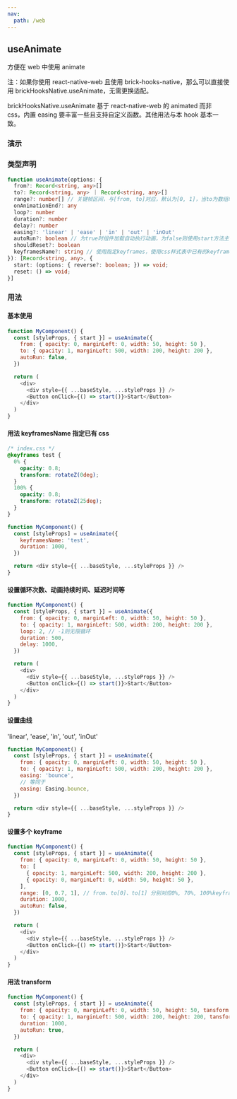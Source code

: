 ```yaml
---
nav:
  path: /web
---
```


## useAnimate

方便在 web 中使用 animate

注：如果你使用 react-native-web 且使用 brick-hooks-native，那么可以直接使用 brickHooksNative.useAnimate，无需更换适配。

brickHooksNative.useAnimate 基于 react-native-web 的 animated 而非 css，内置 easing 要丰富一些且支持自定义函数。其他用法与本 hook 基本一致。

### 演示

<code src="./demo.jsx"></code>

### 类型声明

```typescript
function useAnimate(options: {
  from?: Record<string, any>[]
  to?: Record<string, any> ｜ Record<string, any>[]
  range?: number[] // 关键帧区间，与[from, to]对应，默认为[0, 1]，当to为数组时, 对应[from, ...to]，如：[0, 0.7, 1]，默认为均分
  onAnimationEnd?: any
  loop?: number
  duration?: number
  delay?: number
  easing?: 'linear' | 'ease' | 'in' | 'out' | 'inOut'
  autoRun?: boolean // 为true时组件加载自动执行动画，为false则使用start方法主动触发动画
  shouldReset?: boolean
  keyframesName?: string // 使用指定keyframes，使用css样式表中已有的keyframes，设置这个值之后from、to、range无效
}): [Record<string, any>, {
  start: (options: { reverse?: boolean; }) => void;
  reset: () => void;
}]
```

### 用法

#### 基本使用

```javascript
function MyComponent() {
  const [styleProps, { start }] = useAnimate({
    from: { opacity: 0, marginLeft: 0, width: 50, height: 50 },
    to: { opacity: 1, marginLeft: 500, width: 200, height: 200 },
    autoRun: false,
  })

  return (
    <div>
      <div style={{ ...baseStyle, ...styleProps }} />
      <Button onClick={() => start()}>Start</Button>
    </div>
  )
}
```

#### 用法 keyframesName 指定已有 css

```css
/* index.css */
@keyframes test {
  0% {
    opacity: 0.8;
    transform: rotateZ(0deg);
  }
  100% {
    opacity: 0.8;
    transform: rotateZ(25deg);
  }
}
```

```javascript
function MyComponent() {
  const [styleProps] = useAnimate({
    keyframesName: 'test',
    duration: 1000,
  })

  return <div style={{ ...baseStyle, ...styleProps }} />
}
```

#### 设置循环次数、动画持续时间、延迟时间等

```javascript
function MyComponent() {
  const [styleProps, { start }] = useAnimate({
    from: { opacity: 0, marginLeft: 0, width: 50, height: 50 },
    to: { opacity: 1, marginLeft: 500, width: 200, height: 200 },
    loop: 2, // -1则无限循环
    duration: 500,
    delay: 1000,
  })

  return (
    <div>
      <div style={{ ...baseStyle, ...styleProps }} />
      <Button onClick={() => start()}>Start</Button>
    </div>
  )
}
```

#### 设置曲线

'linear', 'ease', 'in', 'out', 'inOut'

```javascript
function MyComponent() {
  const [styleProps, { start }] = useAnimate({
    from: { opacity: 0, marginLeft: 0, width: 50, height: 50 },
    to: { opacity: 1, marginLeft: 500, width: 200, height: 200 },
    easing: 'bounce',
    // 等同于
    easing: Easing.bounce,
  })

  return <div style={{ ...baseStyle, ...styleProps }} />
}
```

#### 设置多个 keyframe

```javascript
function MyComponent() {
  const [styleProps, { start }] = useAnimate({
    from: { opacity: 0, marginLeft: 0, width: 50, height: 50 },
    to: [
      { opacity: 1, marginLeft: 500, width: 200, height: 200 },
      { opacity: 0, marginLeft: 0, width: 50, height: 50 },
    ],
    range: [0, 0.7, 1], // from、to[0]、to[1] 分别对应0%, 70%, 100%keyframe，可不填，则为均分每个keyframe
    duration: 1000,
    autoRun: false,
  })

  return (
    <div>
      <div style={{ ...baseStyle, ...styleProps }} />
      <Button onClick={() => start()}>Start</Button>
    </div>
  )
}
```

#### 用法 transform

```javascript
function MyComponent() {
  const [styleProps, { start }] = useAnimate({
    from: { opacity: 0, marginLeft: 0, width: 50, height: 50, tansform: 'rotateZ: (0deg)' },
    to: { opacity: 1, marginLeft: 500, width: 200, height: 200, tansform: 'rotateZ: (200deg)' },
    duration: 1000,
    autoRun: true,
  })

  return (
    <div>
      <div style={{ ...baseStyle, ...styleProps }} />
      <Button onClick={() => start()}>Start</Button>
    </div>
  )
}
```
